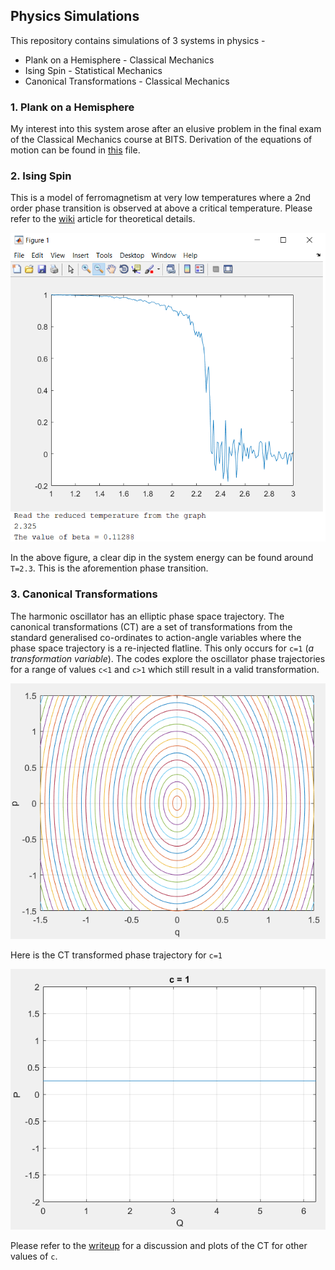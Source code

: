 ## Physics Simulations

This repository contains simulations of 3 systems in physics -
 - Plank on a Hemisphere - Classical Mechanics
 - Ising Spin - Statistical Mechanics
 - Canonical Transformations - Classical Mechanics

### 1. Plank on a Hemisphere

My interest into this system arose after an elusive problem in the final exam of the Classical Mechanics course at BITS. Derivation of the equations of motion can be found in [this](Plank-on-Hemisphere/Plank-on-Hemisphere.png) file.

### 2. Ising Spin

This is a model of ferromagnetism at very low temperatures where a 2nd order phase transition is observed at above a critical temperature. Please refer to the [wiki](https://en.wikipedia.org/wiki/Ising_model) article for theoretical details.

![alt text](Ising-Spin/beta-value.png)

In the above figure, a clear dip in the system energy can be found around `T=2.3`. This is the aforemention phase transition.

### 3. Canonical Transformations

The harmonic oscillator has an elliptic phase space trajectory. The canonical transformations (CT) are a set of transformations from the standard generalised co-ordinates to action-angle variables where the phase space trajectory is a re-injected flatline. This only occurs for `c=1` (*a transformation variable*). The codes explore the oscillator phase trajectories for a range of values `c<1` and `c>1` which still result in a valid transformation.

![alt text](Canonical-Transformation/HarmonicPhasePotrait.PNG)

Here is the CT transformed phase trajectory for `c=1`

![alt text](Canonical-Transformation/C1.PNG)

Please refer to the [writeup](Canonical-Transformation/CT.pdf) for a discussion and plots of the CT for other values of `c`.
